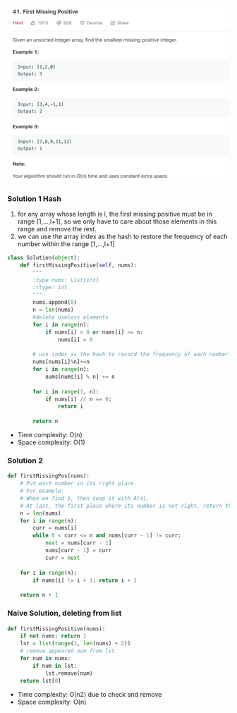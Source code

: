 ![](../images/41.png)
### Solution 1 Hash
1. for any array whose length is l, the first missing positive must be in range [1,...,l+1],
so we only have to care about those elements in this range and remove the rest.
2. we can use the array index as the hash to restore the frequency of each number within the range [1,...,l+1]
```python
class Solution(object):
    def firstMissingPositive(self, nums):
        """
        :type nums: List[int]
        :rtype: int
        """
        nums.append(0)
        n = len(nums)
        #delete useless elements
        for i in range(n):
            if nums[i] < 0 or nums[i] >= n:
                nums[i] = 0
        
        # use index as the hash to record the frequency of each number
        nums[nums[i]%n]+=n
        for i in range(n):
            nums[nums[i] % n] += n
        
        for i in range(1, n):
            if nums[i] // n == 0:
                return i
        
        return n
```
+ Time complexity: O(n)
+ Space complexity: O(1)
### Solution 2
```python
def firstMissingPos(nums):
    # Put each number in its right place.
    # For example:
    # When we find 5, then swap it with A[4].
    # At last, the first place where its number is not right, return the place + 1.
    n = len(nums)
    for i in range(n):
        curr = nums[i]
        while 0 < curr <= n and nums[curr - 1] != curr:
            next = nums[curr - 1]
            nums[curr - 1] = curr
            curr = next

    for i in range(n):
        if nums[i] != i + 1: return i + 1

    return n + 1
```
### Naive Solution, deleting from list
```python
def firstMissingPositive(nums):
    if not nums: return 1
    lst = list(range(1, len(nums) + 2))
    # remove appeared num from lst
    for num in nums:
        if num in lst:
            lst.remove(num)
    return lst[0]
```
+ Time complexity: O(n2) due to check and remove
+ Space complexity: O(n)